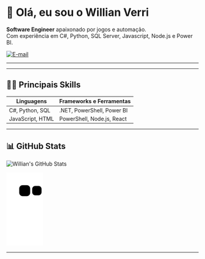 # 👋 Olá, eu sou o Willian Verri

**Software Engineer** apaixonado por jogos e automação.  
Com experiência em C#, Python, SQL Server, Javascript, Node.js e Power BI.  

[![E-mail](https://img.shields.io/badge/E-mail-D14836?logo=gmail)](mailto:willianverri@gmail.com)  

---

<!-- ## 🔭 Projetos em Destaque

### [Nome-do-Projeto-1](link-para-o-repo)
> Breve descrição do que faz, tecnologias usadas e impacto.  
- 🛠️ C# | .NET | ServUO  
- 🚀 Funcionalidade X implementada, elevando desempenho em Y%

### [Nome-do-Projeto-2](link-para-o-repo)
> Breve descrição…  
- 🛠️ Python | Power BI REST API  
- 📈 Automatização de relatórios diários sem Power BI Pro

<!-- …adicione mais conforme desejar… -->

---

## 👨‍💻 Principais Skills

| Linguagens       | Frameworks e Ferramentas    |
| ---------------- | --------------------------- |
| C#, Python, SQL  | .NET, PowerShell, Power BI  |
| JavaScript, HTML | PowerShell, Node.js, React  |

---

## 📊 GitHub Stats

![Willian's GitHub Stats](https://github-readme-stats.vercel.app/api?username=wverri&show_icons=true&theme=tokyonight)

![snake animation](https://github.com/wverri/wverri/blob/output/github-contribution-grid-snake2.svg)

---


